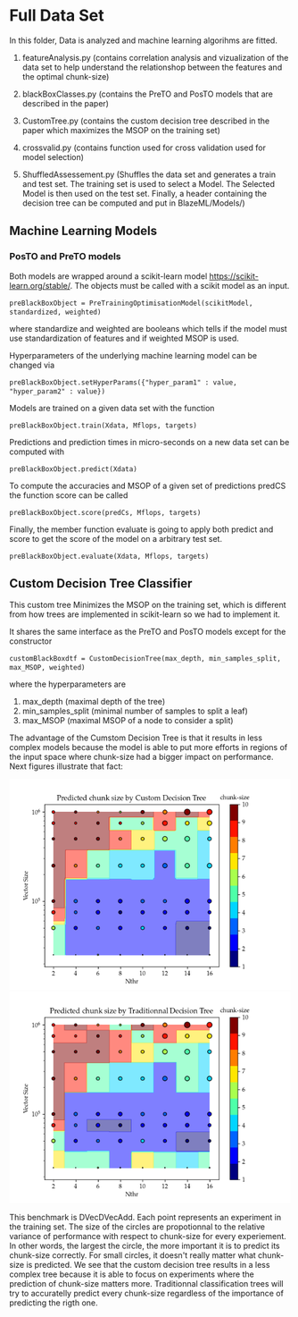 # Full Data Set

In this folder, Data is analyzed and machine learning algorihms are fitted. 

1. featureAnalysis.py (contains correlation analysis and vizualization of the data set to help understand the relationshop between the features and the optimal chunk-size)

1. blackBoxClasses.py (contains the PreTO and PosTO models that are described in the paper) 

1. CustomTree.py (contains the custom decision tree described in the paper which maximizes the MSOP on the training set)

1. crossvalid.py (contains function used for cross validation used for model selection)

1. ShuffledAssessement.py (Shuffles the data set and generates a train and test set. The training set is used to select a Model. The Selected Model is then used on the test set. Finally, a header containing the decision tree can be computed and put in BlazeML/Models/)


## Machine Learning Models
### PosTO and PreTO models
Both models are wrapped around a scikit-learn model
https://scikit-learn.org/stable/.
The objects must be called with a scikit model as an input.
```
preBlackBoxObject = PreTrainingOptimisationModel(scikitModel, standardized, weighted)
```
where standardize and weighted are booleans which tells if the model must use standardization of features and if weighted MSOP is used.

Hyperparameters of the underlying machine learning model can be changed via 
```
preBlackBoxObject.setHyperParams({"hyper_param1" : value, "hyper_param2" : value})
```

Models are trained on a given data set with the function
```
preBlackBoxObject.train(Xdata, Mflops, targets)
```
Predictions and prediction times in micro-seconds on a new data set can be computed with
```
preBlackBoxObject.predict(Xdata)
```

To compute the accuracies and MSOP of a given set of predictions predCS the function score can be called
```
preBlackBoxObject.score(predCs, Mflops, targets)
```

Finally, the member function evaluate is going to apply both predict and score to get the score of the model on a arbitrary test set.
```
preBlackBoxObject.evaluate(Xdata, Mflops, targets)
```

## Custom Decision Tree Classifier

This custom tree Minimizes the MSOP on the training set, which is different from how trees are implemented in scikit-learn so we had to implement it.

It shares the same interface as the PreTO and PosTO models except for the constructor
```
customBlackBoxdtf = CustomDecisionTree(max_depth, min_samples_split, max_MSOP, weighted)
```
where the hyperparameters are

1. max_depth (maximal depth of the tree)
1. min_samples_split (minimal number of samples to split a leaf)
1. max_MSOP (maximal MSOP of a node to consider a split)

The advantage of the Cumstom Decision Tree is that it results in less complex models because the model is able to put more efforts in regions of the input space where chunk-size had a bigger impact on performance. Next figures illustrate that fact:

<img src="./TestCustomTree/TestCustomTree.png">

<img src="./TestPreTrainingOptimizationModel/TestPreTO.png">

This benchmark is DVecDVecAdd. Each point represents an experiment in the training set. The size of the circles are propotionnal to the relative variance of performance with respect to chunk-size for every experiement. In other words, the largest the circle, the more important it is to predict its chunk-size correctly. For small circles, it doesn't really matter what chunk-size is predicted. We see that the custom decision tree results in a less complex tree because it is able to focus on experiments where the prediction of chunk-size matters more. Traditionnal classification trees will try to accuratelly predict every chunk-size regardless of the importance of predicting the rigth one.
